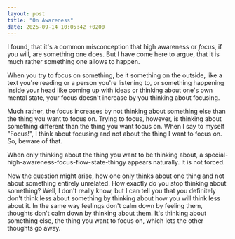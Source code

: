 ```yaml
---
layout: post
title: "On Awareness"
date: 2025-09-14 10:05:42 +0200
---
```


I found, that it's a common misconception that high awareness or *focus*, if you will, are something one does. But I have come here to argue, that it is much rather something one allows to happen. <!--more-->

When you try to focus on something, be it something on the outside, like a text you're reading or a person you're listening to, or something happening inside your head like coming up with ideas or thinking about one's own mental state, your focus doesn't increase by you thinking about focusing.

Much rather, the focus increases by not thinking about something else than the thing you want to focus on. Trying to focus, however, is thinking about something different than the thing you want focus on. When I say to myself "Focus!", I think about focusing and not about the thing I want to focus on. So, beware of that.

When only thinking about the thing you want to be thinking about, a special-high-awareness-focus-flow-state-thingy appears naturally. It is not forced.

Now the question might arise, how one only thinks about one thing and not about something entirely unrelated. How exactly do you stop thinking about something? Well, I don't really know, but I can tell you that you definitely don't think less about something by thinking about how you will think less about it. In the same way feelings don't calm down by feeling them, thoughts don't calm down by thinking about them. It's thinking about something else, the thing you want to focus on, which lets the other thoughts go away.











